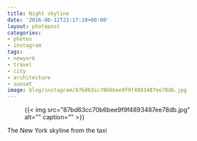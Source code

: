 ```yaml
---
title: Night skyline
date: '2016-06-12T21:17:10+00:00'
layout: photopost
categories:
- photos
- instagram
tags:
- newyork
- travel
- city
- architecture
- sunset
image: blog/instagram/87bd63cc70b6bee9f9f4893487ee78db.jpg
---
```


<figure class="photo photo--square">
  {{< img src="87bd63cc70b6bee9f9f4893487ee78db.jpg" alt="" caption="" >}}

</figure>

The New York skyline from the taxi

